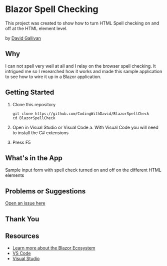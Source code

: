 # Blazor Spell Checking

This project was created to show how to turn HTML Spell checking on and off at the HTML element level.

by [David Gallivan](http://twitter.com/CodingwithDavid)


## Why

I can not spell very well at all and I relay on the browser spell checking.  It intrigued me so I researched how it works and made this sample application to see how to wire it up in a Blazor application.


## Getting Started

1. Clone this repository

   ```Command Line
   git clone https://github.com/CodingWithDavid/BlazorSpellCheck
   cd BlazorSpellCheck
   ```

1.	Open in Visual Studio or Visual Code
a.	With Visual Code you will need to install the C# extensions
2.	Press F5

## What's in the App

Sample input form with spell check turned on and off on the different HTML elements  

## Problems or Suggestions

[Open an issue here](https://github.com/CodingWithDavid/BlazorSpellCheck/issues)

## Thank You


## Resources
- [Learn more about the Blazor Ecosystem](https://www.drg-publishing.com/component-libraries)
- [VS Code](https://code.visualstudio.com)
- [Visual Studio]( https://visualstudio.microsoft.com/)


